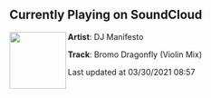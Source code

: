 ## Currently Playing on SoundCloud

[<img align="left" width="100" src="https://i1.sndcdn.com/artworks-000286083923-jnn2r8-t500x500.jpg">](https://soundcloud.com/djmanifesto/bromo-dragonfly-violin-mix?in=djmanifesto/sets/current-tracks-2)

**Artist**: DJ Manifesto 

**Track**: Bromo Dragonfly (Violin Mix)

Last updated at 03/30/2021 08:57
